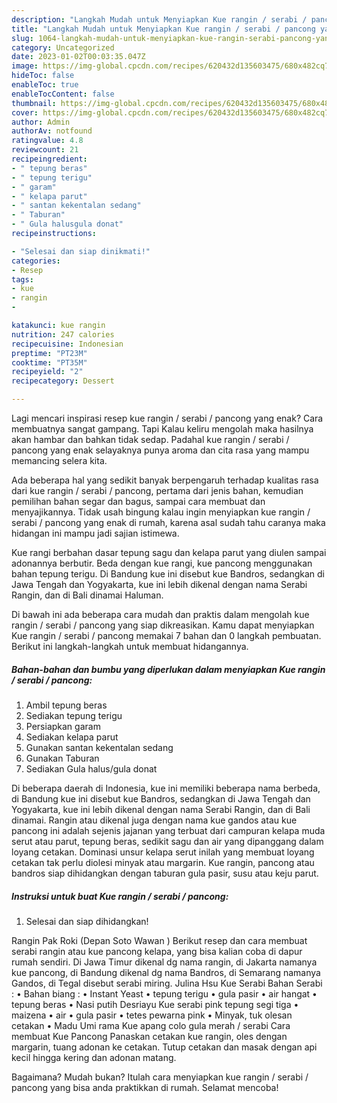 ```yaml
---
description: "Langkah Mudah untuk Menyiapkan Kue rangin / serabi / pancong yang Enak"
title: "Langkah Mudah untuk Menyiapkan Kue rangin / serabi / pancong yang Enak"
slug: 1064-langkah-mudah-untuk-menyiapkan-kue-rangin-serabi-pancong-yang-enak
category: Uncategorized
date: 2023-01-02T00:03:35.047Z
image: https://img-global.cpcdn.com/recipes/620432d135603475/680x482cq70/kue-rangin-serabi-pancong-foto-resep-utama.jpg
hideToc: false
enableToc: true
enableTocContent: false
thumbnail: https://img-global.cpcdn.com/recipes/620432d135603475/680x482cq70/kue-rangin-serabi-pancong-foto-resep-utama.jpg
cover: https://img-global.cpcdn.com/recipes/620432d135603475/680x482cq70/kue-rangin-serabi-pancong-foto-resep-utama.jpg
author: Admin
authorAv: notfound
ratingvalue: 4.8
reviewcount: 21
recipeingredient:
- " tepung beras"
- " tepung terigu"
- " garam"
- " kelapa parut"
- " santan kekentalan sedang"
- " Taburan"
- " Gula halusgula donat"
recipeinstructions:

- "Selesai dan siap dinikmati!"
categories:
- Resep
tags:
- kue
- rangin
- 

katakunci: kue rangin  
nutrition: 247 calories
recipecuisine: Indonesian
preptime: "PT23M"
cooktime: "PT35M"
recipeyield: "2"
recipecategory: Dessert

---
```



Lagi mencari inspirasi resep kue rangin / serabi / pancong yang enak? Cara membuatnya sangat gampang. Tapi Kalau keliru mengolah maka hasilnya akan hambar dan bahkan tidak sedap. Padahal kue rangin / serabi / pancong yang enak selayaknya punya aroma dan cita rasa yang mampu memancing selera kita.


Ada beberapa hal yang sedikit banyak berpengaruh terhadap kualitas rasa dari kue rangin / serabi / pancong, pertama dari jenis bahan, kemudian pemilihan bahan segar dan bagus, sampai cara membuat dan menyajikannya. Tidak usah bingung kalau ingin menyiapkan kue rangin / serabi / pancong yang enak di rumah, karena asal sudah tahu caranya maka hidangan ini mampu jadi sajian istimewa.

Kue rangi berbahan dasar tepung sagu dan kelapa parut yang diulen sampai adonannya berbutir. Beda dengan kue rangi, kue pancong menggunakan bahan tepung terigu. Di Bandung kue ini disebut kue Bandros, sedangkan di Jawa Tengah dan Yogyakarta, kue ini lebih dikenal dengan nama Serabi Rangin, dan di Bali dinamai Haluman.


Di bawah ini ada beberapa cara mudah dan praktis dalam mengolah kue rangin / serabi / pancong yang siap dikreasikan. Kamu dapat menyiapkan Kue rangin / serabi / pancong memakai 7 bahan dan 0 langkah pembuatan. Berikut ini langkah-langkah untuk membuat hidangannya.

<!--inarticleads1-->

##### Bahan-bahan dan bumbu yang diperlukan dalam menyiapkan Kue rangin / serabi / pancong:

1. Ambil  tepung beras
1. Sediakan  tepung terigu
1. Persiapkan  garam
1. Sediakan  kelapa parut
1. Gunakan  santan kekentalan sedang
1. Gunakan  Taburan
1. Sediakan  Gula halus/gula donat


Di beberapa daerah di Indonesia, kue ini memiliki beberapa nama berbeda, di Bandung kue ini disebut kue Bandros, sedangkan di Jawa Tengah dan Yogyakarta, kue ini lebih dikenal dengan nama Serabi Rangin, dan di Bali dinamai. Rangin atau dikenal juga dengan nama kue gandos atau kue pancong ini adalah sejenis jajanan yang terbuat dari campuran kelapa muda serut atau parut, tepung beras, sedikit sagu dan air yang dipanggang dalam loyang cetakan. Dominasi unsur kelapa serut inilah yang membuat loyang cetakan tak perlu diolesi minyak atau margarin. Kue rangin, pancong atau bandros siap dihidangkan dengan taburan gula pasir, susu atau keju parut. 

<!--inarticleads2-->

##### Instruksi untuk buat Kue rangin / serabi / pancong:


1. Selesai dan siap dihidangkan!

Rangin Pak Roki (Depan Soto Wawan ) Berikut resep dan cara membuat serabi rangin atau kue pancong kelapa, yang bisa kalian coba di dapur rumah sendiri. Di Jawa Timur dikenal dg nama rangin, di Jakarta namanya kue pancong, di Bandung dikenal dg nama Bandros, di Semarang namanya Gandos, di Tegal disebut serabi miring. Julina Hsu Kue Serabi Bahan Serabi : • Bahan biang : • Instant Yeast • tepung terigu • gula pasir • air hangat • tepung beras • Nasi putih Desriayu Kue serabi pink tepung segi tiga • maizena • air • gula pasir • tetes pewarna pink • Minyak, tuk olesan cetakan • Madu Umi rama Kue apang colo gula merah / serabi Cara membuat Kue Pancong Panaskan cetakan kue rangin, oles dengan margarin, tuang adonan ke cetakan. Tutup cetakan dan masak dengan api kecil hingga kering dan adonan matang. 

Bagaimana? Mudah bukan? Itulah cara menyiapkan kue rangin / serabi / pancong yang bisa anda praktikkan di rumah. Selamat mencoba!
